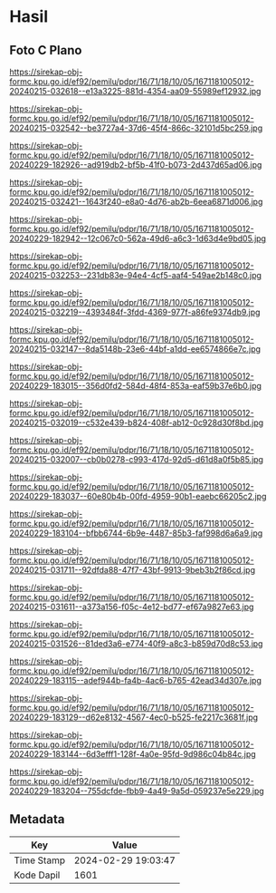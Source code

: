 # Hasil

## Foto C Plano

https://sirekap-obj-formc.kpu.go.id/ef92/pemilu/pdpr/16/71/18/10/05/1671181005012-20240215-032618--e13a3225-881d-4354-aa09-55989ef12932.jpg

https://sirekap-obj-formc.kpu.go.id/ef92/pemilu/pdpr/16/71/18/10/05/1671181005012-20240215-032542--be3727a4-37d6-45f4-866c-32101d5bc259.jpg

https://sirekap-obj-formc.kpu.go.id/ef92/pemilu/pdpr/16/71/18/10/05/1671181005012-20240229-182926--ad919db2-bf5b-41f0-b073-2d437d65ad06.jpg

https://sirekap-obj-formc.kpu.go.id/ef92/pemilu/pdpr/16/71/18/10/05/1671181005012-20240215-032421--1643f240-e8a0-4d76-ab2b-6eea6871d006.jpg

https://sirekap-obj-formc.kpu.go.id/ef92/pemilu/pdpr/16/71/18/10/05/1671181005012-20240229-182942--12c067c0-562a-49d6-a6c3-1d63d4e9bd05.jpg

https://sirekap-obj-formc.kpu.go.id/ef92/pemilu/pdpr/16/71/18/10/05/1671181005012-20240215-032253--231db83e-94e4-4cf5-aaf4-549ae2b148c0.jpg

https://sirekap-obj-formc.kpu.go.id/ef92/pemilu/pdpr/16/71/18/10/05/1671181005012-20240215-032219--4393484f-3fdd-4369-977f-a86fe9374db9.jpg

https://sirekap-obj-formc.kpu.go.id/ef92/pemilu/pdpr/16/71/18/10/05/1671181005012-20240215-032147--8da5148b-23e6-44bf-a1dd-ee6574866e7c.jpg

https://sirekap-obj-formc.kpu.go.id/ef92/pemilu/pdpr/16/71/18/10/05/1671181005012-20240229-183015--356d0fd2-584d-48f4-853a-eaf59b37e6b0.jpg

https://sirekap-obj-formc.kpu.go.id/ef92/pemilu/pdpr/16/71/18/10/05/1671181005012-20240215-032019--c532e439-b824-408f-ab12-0c928d30f8bd.jpg

https://sirekap-obj-formc.kpu.go.id/ef92/pemilu/pdpr/16/71/18/10/05/1671181005012-20240215-032007--cb0b0278-c993-417d-92d5-d61d8a0f5b85.jpg

https://sirekap-obj-formc.kpu.go.id/ef92/pemilu/pdpr/16/71/18/10/05/1671181005012-20240229-183037--60e80b4b-00fd-4959-90b1-eaebc66205c2.jpg

https://sirekap-obj-formc.kpu.go.id/ef92/pemilu/pdpr/16/71/18/10/05/1671181005012-20240229-183104--bfbb6744-6b9e-4487-85b3-faf998d6a6a9.jpg

https://sirekap-obj-formc.kpu.go.id/ef92/pemilu/pdpr/16/71/18/10/05/1671181005012-20240215-031711--92dfda88-47f7-43bf-9913-9beb3b2f86cd.jpg

https://sirekap-obj-formc.kpu.go.id/ef92/pemilu/pdpr/16/71/18/10/05/1671181005012-20240215-031611--a373a156-f05c-4e12-bd77-ef67a9827e63.jpg

https://sirekap-obj-formc.kpu.go.id/ef92/pemilu/pdpr/16/71/18/10/05/1671181005012-20240215-031526--81ded3a6-e774-40f9-a8c3-b859d70d8c53.jpg

https://sirekap-obj-formc.kpu.go.id/ef92/pemilu/pdpr/16/71/18/10/05/1671181005012-20240229-183115--adef944b-fa4b-4ac6-b765-42ead34d307e.jpg

https://sirekap-obj-formc.kpu.go.id/ef92/pemilu/pdpr/16/71/18/10/05/1671181005012-20240229-183129--d62e8132-4567-4ec0-b525-fe2217c3681f.jpg

https://sirekap-obj-formc.kpu.go.id/ef92/pemilu/pdpr/16/71/18/10/05/1671181005012-20240229-183144--6d3efff1-128f-4a0e-95fd-9d986c04b84c.jpg

https://sirekap-obj-formc.kpu.go.id/ef92/pemilu/pdpr/16/71/18/10/05/1671181005012-20240229-183204--755dcfde-fbb9-4a49-9a5d-059237e5e229.jpg


## Metadata

| Key        | Value               |
| ---------- | ------------------- |
| Time Stamp | 2024-02-29 19:03:47 |
| Kode Dapil | 1601                |



